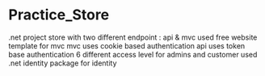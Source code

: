 # Practice_Store
.net project
store with two different endpoint : api & mvc
used free website template for mvc
mvc uses cookie based authentication
api uses token base authentication
6 different access level for admins and customer
used .net identity package for identity
